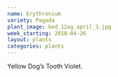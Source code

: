 ```yaml
---
name: Erythronium
variety: Pagoda
plant_image: bed_12ag_april_3.jpg
week_starting: 2018-04-26
layout: plants 
categories: plants 
---
```

Yellow Dog’s Tooth Violet.